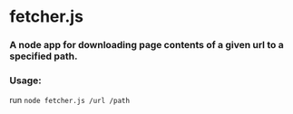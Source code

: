 # fetcher.js

### A node app for downloading page contents of a given url to a specified path.

### Usage: 

run `node fetcher.js /url /path`

